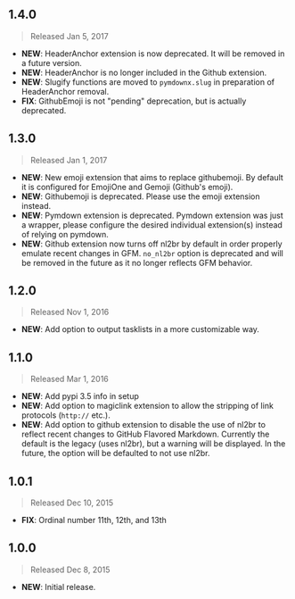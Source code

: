 ## 1.4.0
> Released Jan 5, 2017

- **NEW**: HeaderAnchor extension is now deprecated.  It will be removed in a future version.
- **NEW**: HeaderAnchor is no longer included in the Github extension.
- **NEW**: Slugify functions are moved to `pymdownx.slug` in preparation of HeaderAnchor removal.
- **FIX**: GithubEmoji is not "pending" deprecation, but is actually deprecated.

## 1.3.0
> Released Jan 1, 2017

- **NEW**: New emoji extension that aims to replace githubemoji.  By default it is configured for EmojiOne and Gemoji (Github's emoji).
- **NEW**: Githubemoji is deprecated. Please use the emoji extension instead.
- **NEW**: Pymdown extension is deprecated.  Pymdown extension was just a wrapper, please configure the desired individual extension(s) instead of relying on pymdown.
- **NEW**: Github extension now turns off nl2br by default in order properly emulate recent changes in GFM.  `no_nl2br` option is deprecated and will be removed in the future as it no longer reflects GFM behavior.

## 1.2.0
> Released Nov 1, 2016

- **NEW**: Add option to output tasklists in a more customizable way.

## 1.1.0
> Released Mar 1, 2016

- **NEW**: Add pypi 3.5 info in setup
- **NEW**: Add option to magiclink extension to allow the stripping of link protocols (`http://` etc.).
- **NEW**: Add option to github extension to disable the use of nl2br to reflect recent changes to GitHub Flavored Markdown.  Currently the default is the legacy (uses nl2br), but a warning will be displayed.  In the future, the option will be defaulted to not use nl2br.


## 1.0.1
> Released Dec 10, 2015

- **FIX**: Ordinal number 11th, 12th, and 13th

## 1.0.0
> Released Dec 8, 2015

- **NEW**: Initial release.
